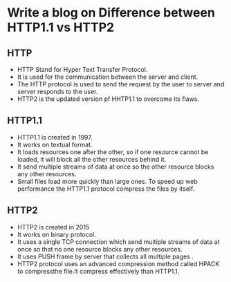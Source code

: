 # Write a blog on Difference between HTTP1.1 vs HTTP2 #   
## HTTP ##   
* HTTP Stand for Hyper Text Transfer Protocol.
* It is used for the communication between the server and client.
* The HTTP protocol is used to send the request by the user to server and server responds to the user.   
* HTTP2 is the updated version pf HHTP1.1 to overcome its flaws.   
## HTTP1.1 ##   
* HTTP1.1 is created in 1997.   
* It works on textual format.   
* It loads resources one after the other, so if one resource cannot be loaded, it  will block all the other resources behind it.   
* It send multiple streams of data at once so the other resource blocks any other resources.   
* Small files load more quickly than large ones. To speed up web performance the HTTP1.1 protocol compress the files by itself.   
## HTTP2 ##   
* HTTP2 is created in 2015   
* It works on binary protocol.   
* It uses a single TCP connection  which send multiple streams of data at once so that no one resource blocks any other resources.   
* It uses PUSH frame by server that collects all multiple pages .   
* HTTP2 protocol uses an advanced compression method called HPACK to compressthe file.It compress effectively than HTTP1.1.   
